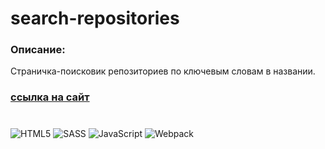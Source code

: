 # search-repositories

### Описание:
Страничка-поисковик репозиториев по ключевым словам в названии. 

### [ссылка на сайт](https://edmosha.github.io/search-repositories/)
#

![HTML5](https://img.shields.io/badge/html5-%23E34F26.svg?style=for-the-badge&logo=html5&logoColor=white)
![SASS](https://img.shields.io/badge/SASS-hotpink.svg?style=for-the-badge&logo=SASS&logoColor=white)
![JavaScript](https://img.shields.io/badge/javascript-%23f1df5a.svg?style=for-the-badge&logo=javascript&logoColor=%232e2d2d)
![Webpack](https://img.shields.io/badge/webpack-%238DD6F9.svg?style=for-the-badge&logo=webpack&logoColor=black)
